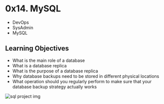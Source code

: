 # 0x14. MySQL 

- DevOps
- SysAdmin
- MySQL

## Learning Objectives

- What is the main role of a database
- What is a database replica
- What is the purpose of a database replica
- Why database backups need to be stored in different physical locations
- What operation should you regularly perform to make sure that your database backup strategy actually works

![sql project img](https://s3.amazonaws.com/intranet-projects-files/holbertonschool-sysadmin_devops/280/KkrkDHT.png)